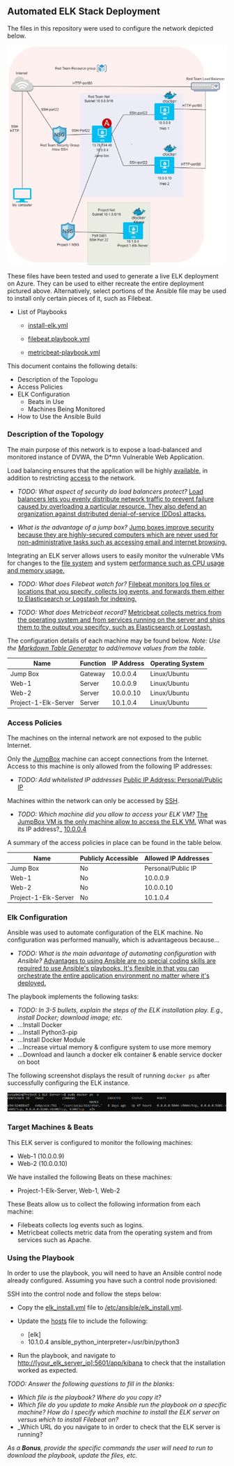 ## Automated ELK Stack Deployment

The files in this repository were used to configure the network depicted below.

![Network Diagram](/Images/Project%20one%20Network%20Diagram.jpg)

These files have been tested and used to generate a live ELK deployment on Azure. They can be used to either recreate the entire deployment pictured above. Alternatively, select portions of the Ansible file may be used to install only certain pieces of it, such as Filebeat.

  - List of Playbooks

    - [install-elk.yml](https://github.com/Djack06/Project-1/blob/main/install-elk.yml)
 
    - [filebeat.playbook.yml](https://github.com/Djack06/Project-1/blob/main/filebeat.playbook.yml)

    - [metricbeat-playbook.yml](https://github.com/Djack06/Project-1/blob/main/metricbeat-playbook.yml)

This document contains the following details:
- Description of the Topologu
- Access Policies
- ELK Configuration
  - Beats in Use
  - Machines Being Monitored
- How to Use the Ansible Build


### Description of the Topology

The main purpose of this network is to expose a load-balanced and monitored instance of DVWA, the D*mn Vulnerable Web Application.

Load balancing ensures that the application will be highly <ins>available</ins>, in addition to restricting <ins>access</ins> to the network.
- _TODO: What aspect of security do load balancers protect?_ <ins>Load balancers lets you evenly distribute network traffic to prevent failure caused by overloading a particular resource. They also defend an organization against distributed denial-of-service (DDos) attacks.</ins>

- _What is the advantage of a jump box?_ <ins>Jump boxes improve security because they are highly-secured computers which are never used for non-administrative tasks such as accessing email and internet browsing.</ins>

Integrating an ELK server allows users to easily monitor the vulnerable VMs for changes to the <ins>file system</ins> and system <ins>performance such as CPU usage and memory usage.</ins>
- _TODO: What does Filebeat watch for?_ <ins>Filebeat monitors log files or locations that you specify, collects log events, and forwards them either to Elasticsearch or Logstash for indexing.</ins>

- _TODO: What does Metricbeat record?_ <ins> Metricbeat collects metrics from the operating system and from services running on the server and ships them to the output you specifcy, such as Elasticsearch or Logstash.</ins>

The configuration details of each machine may be found below.
_Note: Use the [Markdown Table Generator](http://www.tablesgenerator.com/markdown_tables) to add/remove values from the table_.

| Name                 | Function | IP Address | Operating System |
|----------------------|----------|------------|------------------|
| Jump Box             | Gateway  | 10.0.0.4   | Linux/Ubuntu     |
| Web-1                | Server   | 10.0.0.9   | Linux/Ubuntu     |
| Web-2                | Server   | 10.0.0.10  | Linux/Ubuntu     |
| Project-1-Elk-Server | Server   | 10.1.0.4   | Linux/Ubuntu     |

### Access Policies

The machines on the internal network are not exposed to the public Internet. 

Only the <ins>JumpBox</ins> machine can accept connections from the Internet. Access to this machine is only allowed from the following IP addresses:
- _TODO: Add whitelisted IP addresses_ <ins>Public IP Address: Personal/Public IP</ins>

Machines within the network can only be accessed by <ins>SSH</ins>.
- _TODO: Which machine did you allow to access your ELK VM?_ <ins>The JumpBox VM is the only machine allow to access the ELK VM.</ins> What was its IP address?_ <ins>10.0.0.4</ins>

A summary of the access policies in place can be found in the table below.

| Name                 | Publicly Accessible | Allowed IP Addresses |
|----------------------|---------------------|----------------------|
| Jump Box             | No                  | Personal/Public IP   |
| Web-1                | No                  | 10.0.0.9             |
| Web-2                | No                  | 10.0.0.10            |
| Project-1-Elk-Server | No                  | 10.1.0.4             |

### Elk Configuration

Ansible was used to automate configuration of the ELK machine. No configuration was performed manually, which is advantageous because...
- _TODO: What is the main advantage of automating configuration with Ansible?_
<ins>Advantages to using Ansible are no special coding skills are required to use Ansible's playbooks.  It's flexible in that you can orchestrate the entire application environment no matter where it's deployed.</ins>

The playbook implements the following tasks:
- _TODO: In 3-5 bullets, explain the steps of the ELK installation play. E.g., install Docker; download image; etc._
- ...Install Docker
- ...Install Python3-pip
- ...Install Docker Module
- ...Increase virtual memory & configure system to use more memory
- ...Download and launch a docker elk container & enable service docker on boot

The following screenshot displays the result of running `docker ps` after successfully configuring the ELK instance.

![Docker](/Images/Docker%20ps.png)

### Target Machines & Beats
This ELK server is configured to monitor the following machines:
- Web-1 (10.0.0.9)
- Web-2 (10.0.0.10)

We have installed the following Beats on these machines:
- Project-1-Elk-Server, Web-1, Web-2

These Beats allow us to collect the following information from each machine:
- Filebeats collects log events such as logins.
- Metricbeat collects metric data from the operating system and from services such as Apache.

### Using the Playbook
In order to use the playbook, you will need to have an Ansible control node already configured. Assuming you have such a control node provisioned: 

SSH into the control node and follow the steps below:
- Copy the <ins>elk_install.yml</ins> file to <ins>/etc/ansible/elk_install.yml</ins>.
- Update the <ins>hosts</ins> file to include the following:
  - [elk]
  - 10.1.0.4 ansible_python_interpreter=/usr/bin/python3
 
- Run the playbook, and navigate to <ins>http://[your_elk_server_ip]:5601/app/kibana</ins> to check that the installation worked as expected.

_TODO: Answer the following questions to fill in the blanks:_
- _Which file is the playbook? Where do you copy it?_
- _Which file do you update to make Ansible run the playbook on a specific machine? How do I specify which machine to install the ELK server on versus which to install Filebeat on?_
- _Which URL do you navigate to in order to check that the ELK server is running?

_As a **Bonus**, provide the specific commands the user will need to run to download the playbook, update the files, etc._
